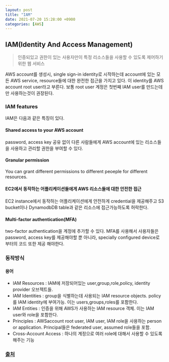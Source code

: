 ```yaml
---
layout: post
title: "IAM"
date: 2021-07-20 15:28:00 +0900
categories: [AWS]
---
```


## IAM(Identity And Access Management)

> 인증되있고 권한이 있는 사용자만이 특정 리소스들을 사용할 수 있도록 제어하기 위한 웹 서비스

AWS account를 생성시, single sign-in identity로 시작하는데 account에 있는 모든 AWS service, resource들에 대한 완전한 접근을 가지고 있다. 이 identity를 AWS account root user라고 부른다. 보통 root user 계정은 첫번째 IAM user를 만드는데만 사용하는것이 권장된다. 

### IAM features

IAM은 다음과 같은 특징이 있다.

#### Shared access to your AWS account 

password, access key 공유 없이 다른 사람들에게 AWS account에 있는 리소스들을 사용하고 관리할 권한을 부여할 수 있다.

#### Granular permission

You can grant different permissions to different peoeple for different resources.

#### EC2에서 동작하는 어플리케이션들에게 AWS 리소스들에 대한 안전한 접근

EC2 instance에서 동작하는 어플리케이션에게 안전하게 credential을 제공해주고 S3 bucket이나 DynamodbDB table과 같은 리소스에 접근가능하도록 허락한다.

#### Multi-factor authentication(MFA)

two-factor authentication을 계정에 추가할 수 있다. MFA를 사용해서 사용자들은 password, access key를 제공해야할 뿐 아니라, specially configured device로 부터의 코드 또한 제공 해야한다.

### 동작방식

#### 용어

- IAM Resources : IAM에 저장되어있는 user,group,role,policy, identity provider 오브젝트들.
- IAM Identities : group을 식별하는데 사용되는 IAM resource objects. policy를 IAM identity에 부여가능. 이는 users,groups,roles를 포함한다.
- IAM Entities : 인증을 위해 AWS가 사용하는 IAM resource 객체. 이는 IAM user와 role을 포함한다.
- Principles : AWSaccount root user, IAM user, IAM role을 사용하는 person or application. Principal들은 federated user, assumed role들을 포함.
- Cross-Account Access : 하나의 계정으로 여러 role에 대해서 사용할 수 있도록 해주는 기능

### [출처](https://docs.aws.amazon.com/IAM/latest/UserGuide/introduction.html)

